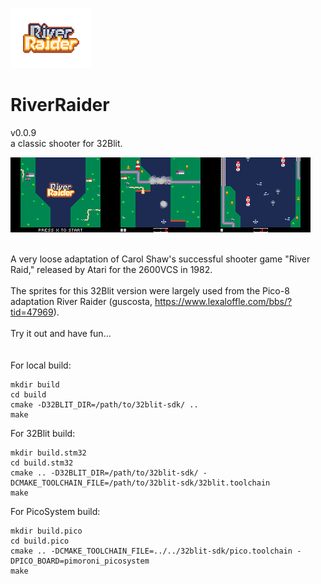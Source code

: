 ![](/assets/image.png)
# RiverRaider
v0.0.9<BR>
a classic shooter for 32Blit.<BR>

![](/assets/screenshot/riverraider0.png)![](/assets/screenshot/riverraider1.png)![](/assets/screenshot/riverraider2.png)<BR>
<BR>

A very loose adaptation of Carol Shaw's successful shooter game "River Raid," released by Atari for the 2600VCS in 1982.<BR>
<BR>
The sprites for this 32Blit version were largely used from the Pico-8 adaptation River Raider (guscosta, https://www.lexaloffle.com/bbs/?tid=47969).<BR>
<BR>
Try it out and have fun...<BR>
<BR>
<BR>
For local build:
```
mkdir build
cd build
cmake -D32BLIT_DIR=/path/to/32blit-sdk/ ..
make
```

For 32Blit build:
```
mkdir build.stm32
cd build.stm32
cmake .. -D32BLIT_DIR=/path/to/32blit-sdk/ -DCMAKE_TOOLCHAIN_FILE=/path/to/32blit-sdk/32blit.toolchain
make
```

For PicoSystem build:
```
mkdir build.pico
cd build.pico
cmake .. -DCMAKE_TOOLCHAIN_FILE=../../32blit-sdk/pico.toolchain -DPICO_BOARD=pimoroni_picosystem
make
```
